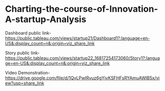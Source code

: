 # Charting-the-course-of-Innovation-A-startup-Analysis


Dashboard public link-https://public.tableau.com/views/startup21/Dashboard1?:language=en-US&:display_count=n&:origin=viz_share_link


Story public link-https://public.tableau.com/views/startup22_16817254173060/Story1?:language=en-US&:display_count=n&:origin=viz_share_link


Video Demonstration-https://drive.google.com/file/d/1QyLPwIRvuz6gYjvKSFHFsRYAmuAWlB5x/view?usp=share_link
